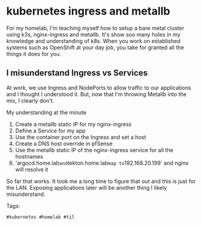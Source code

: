 # kubernetes ingress and metallb

For my homelab, I'm teaching myself how to setup a bare metal cluster using
k3s, nginx-ingress and metallb. It's show soo many holes in my knowledge 
and understanding of k8s. When you work on established systems such as 
OpenShift at your day job, you take for granted all the things it does for you.

## I misunderstand Ingress vs Services

At work, we use Ingress and NodePorts to allow traffic to our applications
and I thought I understood it. But, now that I'm throwing Metallb into the
mix, I clearly don't.

My understanding at the minute

1. Create a metallb static IP for my nginx-ingress
2. Define a Service for my app
3. Use the container port on the Ingress and set a host
4. Create a DNS host override in pfSense
  1. Use the metallb static IP of the nginx-ingress service for all the hostnames
  2. 'argocd.home.lab` and `tekton.home.lab` map to `192.168.20.199` and nginx will resolve it

So far that works. It took me a long time to figure that out and this is just for
the LAN. Exposing applications later will be another thing I likely misunderstand.

Tags:

    #kubernetes #homelab #til

